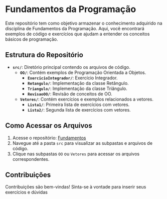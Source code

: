 # Fundamentos da Programação

Este repositório tem como objetivo armazenar o conhecimento adquirido na disciplina de Fundamentos da Programação. Aqui, você encontrará exemplos de código e exercícios que ajudam a entender os conceitos básicos de programação.

## Estrutura do Repositório

- **`src/`**: Diretório principal contendo os arquivos de código.
  - **`OO/`**: Contém exemplos de Programação Orientada a Objetos.
    - **`ExercicioIntegrador/`**: Exercício Integrador.
    - **`Retangulo/`**: Implementação da classe Retângulo.
    - **`Triangulo/`**: Implementação da classe Triângulo.
    - **`RevisaoOO/`**: Revisão de conceitos de OO.
  - **`Vetores/`**: Contém exercícios e exemplos relacionados a vetores.
    - **`Lista1/`**: Primeira lista de exercícios com vetores.
    - **`Lista2/`**: Segunda lista de exercícios com vetores.

## Como Acessar os Arquivos

1. Acesse o repositório: [Fundamentos](https://github.com/tomielopedro/Fundamentos)
2. Navegue até a pasta `src` para visualizar as subpastas e arquivos de código.
3. Clique nas subpastas `OO` ou `Vetores` para acessar os arquivos correspondentes.

## Contribuições

Contribuições são bem-vindas! Sinta-se à vontade para inserir seus exercícios e dúvidas

